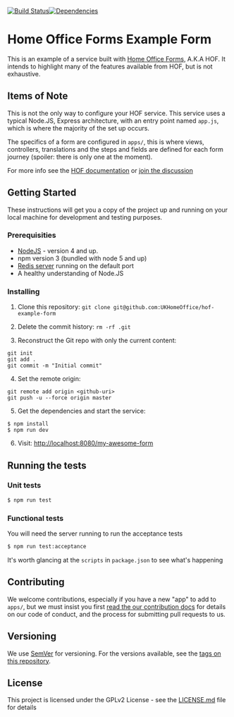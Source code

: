 [![Build Status](https://travis-ci.org/UKHomeOffice/hof-example-form.svg?branch=master)](https://travis-ci.org/UKHomeOffice/hof-example-form)[![Dependencies](https://david-dm.org/UKHomeOffice/hof-example-form.svg)](https://david-dm.org/UKHomeOffice/hof-example-form)

# Home Office Forms Example Form

This is an example of a service built with [Home Office Forms](https://github.com/UKHomeOffice/hof), A.K.A HOF. It intends to highlight many of the features available from HOF, but is not exhaustive.

## Items of Note

This is not the only way to configure your HOF service. This service uses a typical Node.JS, Express architecture, with an entry point named `app.js`, which is where the majority of the set up occurs.

The specifics of a form are configured in `apps/`, this is where views, controllers, translations and the steps and fields are defined for each form journey (spoiler: there is only one at the moment).

For more info see the [HOF documentation](https://github.com/UKHomeOffice/hof/blob/master/documentation/index.md) or [join the discussion](https://ukgovernmentdigital.slack.com/messages/hof/)

## Getting Started

These instructions will get you a copy of the project up and running on your local machine for development and testing purposes.

### Prerequisities

- [NodeJS](https://nodejs.org/en/) - version 4 and up.
- npm version 3 (bundled with node 5 and up)
- [Redis server](http://redis.io/topics/quickstart) running on the default port
- A healthy understanding of Node.JS

### Installing

1. Clone this repository: `git clone git@github.com:UKHomeOffice/hof-example-form`

2. Delete the commit history: `rm -rf .git`

3. Reconstruct the Git repo with only the current content:

  ```
  git init
  git add .
  git commit -m "Initial commit"
  ```

4. Set the remote origin:

  ```
  git remote add origin <github-uri>
  git push -u --force origin master
  ```

5. Get the dependencies and start the service:
  ```
  $ npm install
  $ npm run dev
  ```

6. Visit: [http://localhost:8080/my-awesome-form](http://localhost:8080/my-awesome-form)

## Running the tests

### Unit tests
```bash
$ npm run test
```

### Functional tests
You will need the server running to run the acceptance tests

```bash
$ npm run test:acceptance
```

It's worth glancing at the `scripts` in `package.json` to see what's happening

## Contributing

We welcome contributions, especially if you have a new "app" to add to `apps/`, but we must insist you first [read the our contribution docs](CONTRIBUTING.md) for details on our code of conduct, and the process for submitting pull requests to us.

## Versioning

We use [SemVer](http://semver.org/) for versioning. For the versions available, see the [tags on this repository](https://github.com/your/project/tags).

## License

This project is licensed under the GPLv2 License - see the [LICENSE.md](LICENSE.md) file for details
